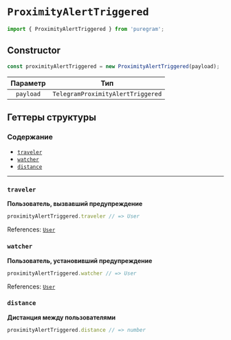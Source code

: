# `ProximityAlertTriggered`

```ts
import { ProximityAlertTriggered } from 'puregram';
```

## Constructor

```ts
const proximityAlertTriggered = new ProximityAlertTriggered(payload);
```

| Параметр  |                Тип                |
| :-------: | :-------------------------------: |
| `payload` | `TelegramProximityAlertTriggered` |

## Геттеры структуры

### Содержание

* [`traveler`](#traveler)
* [`watcher`](#watcher)
* [`distance`](#distance)

---

### `traveler`

**Пользователь, вызвавший предупреждение**

```ts
proximityAlertTriggered.traveler // => User
```

References: [`User`](./user.md)

### `watcher`

**Пользователь, установивший предупреждение**

```ts
proximityAlertTriggered.watcher // => User
```

References: [`User`](./user.md)

### `distance`

**Дистанция между пользователями**

```ts
proximityAlertTriggered.distance // => number
```